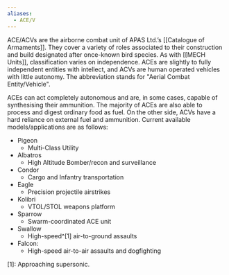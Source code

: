 ```yaml
---
aliases:
  - ACE/V
---
```

ACE/ACVs are the airborne combat unit of APAS Ltd.’s [[Catalogue of Armaments]]. 
They cover a variety of roles associated to their construction and build designated after once-known bird species.
As with [[MECH Units]], classification varies on independence. ACEs are slightly to fully independent entities with intellect, and ACVs are human operated vehicles with little autonomy.
The abbreviation stands for "Aerial Combat Entity/Vehicle".

ACEs can act completely autonomous and are, in some cases, capable of synthesising their ammunition. The majority of ACEs are also able to process and digest ordinary food as fuel. 
On the other side, ACVs have a hard reliance on external fuel and ammunition.
Current available models/applications are as follows:
- Pigeon 
	- Multi-Class Utility
- Albatros
	- High Altitude Bomber/recon and surveillance
- Condor
	- Cargo and Infantry transportation
- Eagle
	- Precision projectile airstrikes 
- Kolibri 
	- VTOL/STOL weapons platform 
- Sparrow
	- Swarm-coordinated ACE unit
- Swallow 
	- High-speed^[1] air-to-ground assaults
- Falcon: 
	- High-speed air-to-air assaults and dogfighting 


[1]: Approaching supersonic. 